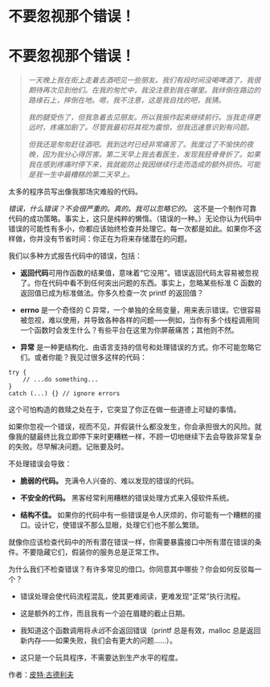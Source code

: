 # 不要忽视那个错误！

# 不要忽视那个错误！

> *一天晚上我在街上走着去酒吧见一些朋友。我们有段时间没喝啤酒了，我很期待再次见到他们。在我的匆忙中，我没注意到我在哪里。我绊倒在路边的路缘石上，摔倒在地。嗯，我不注意，这是我自找的吧，我猜。*
> 
> *我的腿受伤了，但我急着去见朋友。所以我振作起来继续前行。当我走得更远时，疼痛加剧了。尽管我最初将其视为震惊，但我迅速意识到有问题。*
> 
> *但我还是匆匆赶往酒吧。我到达时已经非常痛苦了。我度过了不愉快的夜晚，因为我分心得厉害。第二天早上我去看医生，发现我胫骨骨折了。如果我在感到疼痛时停下来，我就能防止我因继续行走而造成的额外损伤。可能是我一生中最糟糕的第二天早上。*

太多的程序员写出像我那场灾难般的代码。

*错误，什么错误？不会很严重的。真的。我可以忽略它的。* 这不是一个制作可靠代码的成功策略。事实上，这只是纯粹的懒惰。（错误的一种。）无论你认为代码中错误的可能性有多小，你都应该始终检查并处理它。每一次都是如此。如果你不这样做，你并没有节省时间：你正在为将来存储潜在的问题。

我们以多种方式报告代码中的错误，包括：

+   **返回代码**可用作函数的结果值，意味着“它没用”。错误返回代码太容易被忽视了。你在代码中看不到任何突出问题的东西。事实上，忽略某些标准 C 函数的返回值已成为标准做法。你多久检查一次 printf 的返回值？

+   **errno** 是一个奇怪的 C 异常，一个单独的全局变量，用来表示错误。它很容易被忽视，难以使用，并导致各种各样的问题——例如，当你有多个线程调用同一个函数时会发生什么？有些平台在这里为你屏蔽痛苦；其他则不然。

+   **异常** 是一种更结构化、由语言支持的信号和处理错误的方式。你不可能忽略它们。或者你能？我见过很多这样的代码：

```
try {
    // ...do something...
}
catch (...) {} // ignore errors 
```

这个可怕构造的救赎之处在于，它突显了你正在做一些道德上可疑的事情。

如果你忽视一个错误，视而不见，并假装什么都没发生，你会承担很大的风险。就像我的腿最终比我立即停下来时更糟糕一样，不顾一切地继续下去会导致非常复杂的失败。尽早解决问题。记账要及时。

不处理错误会导致：

+   **脆弱的代码。** 充满令人兴奋的、难以发现的错误的代码。

+   **不安全的代码。** 黑客经常利用糟糕的错误处理方式来入侵软件系统。

+   **结构不佳。** 如果你的代码中有一些错误是令人厌烦的，你可能有一个糟糕的接口。设计它，使错误不那么显眼，处理它们也不那么繁琐。

就像你应该检查代码中的所有潜在错误一样，你需要暴露接口中所有潜在错误的条件。不要隐藏它们，假装你的服务总是正常工作。

为什么我们不检查错误？有许多常见的借口。你同意其中哪些？你会如何反驳每一个？

+   错误处理会使代码流程混乱，使其更难阅读，更难发现“正常”执行流程。

+   这是额外的工作，而且我有一个迫在眉睫的截止日期。

+   我知道这个函数调用将*永远*不会返回错误（printf 总是有效，malloc 总是返回新内存——如果失败，我们会有更大的问题……）。

+   这只是一个玩具程序，不需要达到生产水平的程度。

作者：[皮特·古德利夫](http://programmer.97things.oreilly.com/wiki/index.php/Pete_Goodliffe)
